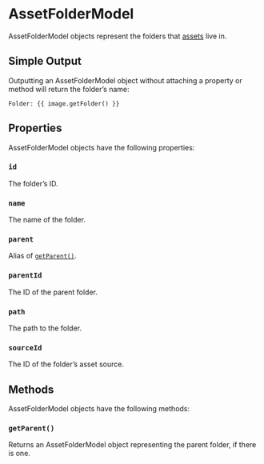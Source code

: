 # AssetFolderModel

AssetFolderModel objects represent the folders that [assets]({entry:docs/assets}) live in.

## Simple Output

Outputting an AssetFolderModel object without attaching a property or method will return the folder’s name:

```twig
Folder: {{ image.getFolder() }}
```

## Properties

AssetFolderModel objects have the following properties:

### `id`

The folder’s ID.

### `name`

The name of the folder.

### `parent`

Alias of [`getParent()`](#getParent).

### `parentId`

The ID of the parent folder.

### `path`

The path to the folder.

### `sourceId`

The ID of the folder’s asset source.


## Methods

AssetFolderModel objects have the following methods:

### `getParent()`

Returns an AssetFolderModel object representing the parent folder, if there is one.


